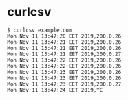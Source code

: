 # curlcsv

    $ curlcsv example.com
    Mon Nov 11 13:47:20 EET 2019,200,0.26
    Mon Nov 11 13:47:21 EET 2019,200,0.26
    Mon Nov 11 13:47:21 EET 2019,200,0.26
    Mon Nov 11 13:47:21 EET 2019,200,0.27
    Mon Nov 11 13:47:22 EET 2019,200,0.26
    Mon Nov 11 13:47:22 EET 2019,200,0.26
    Mon Nov 11 13:47:23 EET 2019,200,0.26
    Mon Nov 11 13:47:23 EET 2019,200,0.26
    Mon Nov 11 13:47:23 EET 2019,200,0.27
    Mon Nov 11 13:47:24 EET 2019,^C
